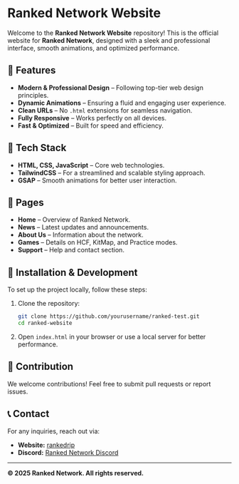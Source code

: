 

# Ranked Network Website

Welcome to the **Ranked Network Website** repository! This is the official website for **Ranked Network**, designed with a sleek and professional interface, smooth animations, and optimized performance.

## 🌟 Features

- **Modern & Professional Design** – Following top-tier web design principles.
- **Dynamic Animations** – Ensuring a fluid and engaging user experience.
- **Clean URLs** – No `.html` extensions for seamless navigation.
- **Fully Responsive** – Works perfectly on all devices.
- **Fast & Optimized** – Built for speed and efficiency.

## 🎨 Tech Stack

- **HTML, CSS, JavaScript** – Core web technologies.
- **TailwindCSS** – For a streamlined and scalable styling approach.
- **GSAP** – Smooth animations for better user interaction.

## 📂 Pages

- **Home** – Overview of Ranked Network.
- **News** – Latest updates and announcements.
- **About Us** – Information about the network.
- **Games** – Details on HCF, KitMap, and Practice modes.
- **Support** – Help and contact section.

## 🚀 Installation & Development

To set up the project locally, follow these steps:

1. Clone the repository:

   ```bash
   git clone https://github.com/yourusername/ranked-test.git
   cd ranked-website
   ```

2. Open `index.html` in your browser or use a local server for better performance.

## 📌 Contribution

We welcome contributions! Feel free to submit pull requests or report issues.

## 📞 Contact

For any inquiries, reach out via:

- **Website:** [ranked](https://ranked.rip)[rip](https://ranked.rip)
- **Discord:** [Ranked Network Discord](https://discord.gg/bUNhcKJqJf)

---

**© 2025 Ranked Network. All rights reserved.**

